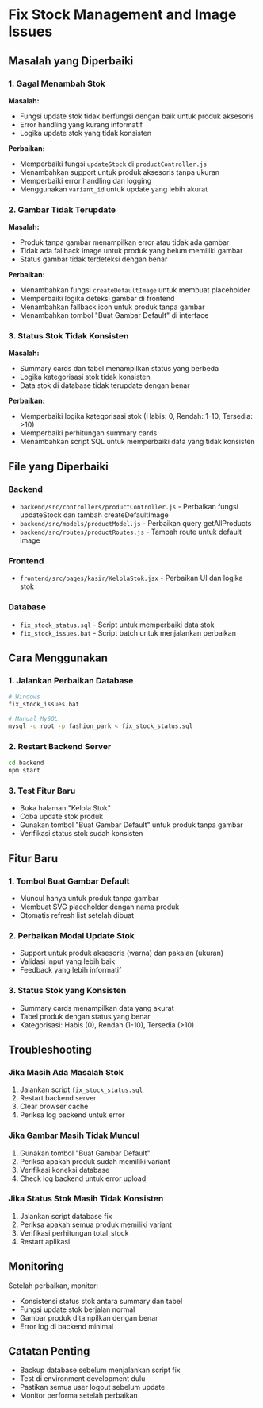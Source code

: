 # Fix Stock Management and Image Issues

## Masalah yang Diperbaiki

### 1. Gagal Menambah Stok
**Masalah:**
- Fungsi update stok tidak berfungsi dengan baik untuk produk aksesoris
- Error handling yang kurang informatif
- Logika update stok yang tidak konsisten

**Perbaikan:**
- Memperbaiki fungsi `updateStock` di `productController.js`
- Menambahkan support untuk produk aksesoris tanpa ukuran
- Memperbaiki error handling dan logging
- Menggunakan `variant_id` untuk update yang lebih akurat

### 2. Gambar Tidak Terupdate
**Masalah:**
- Produk tanpa gambar menampilkan error atau tidak ada gambar
- Tidak ada fallback image untuk produk yang belum memiliki gambar
- Status gambar tidak terdeteksi dengan benar

**Perbaikan:**
- Menambahkan fungsi `createDefaultImage` untuk membuat placeholder
- Memperbaiki logika deteksi gambar di frontend
- Menambahkan fallback icon untuk produk tanpa gambar
- Menambahkan tombol "Buat Gambar Default" di interface

### 3. Status Stok Tidak Konsisten
**Masalah:**
- Summary cards dan tabel menampilkan status yang berbeda
- Logika kategorisasi stok tidak konsisten
- Data stok di database tidak terupdate dengan benar

**Perbaikan:**
- Memperbaiki logika kategorisasi stok (Habis: 0, Rendah: 1-10, Tersedia: >10)
- Memperbaiki perhitungan summary cards
- Menambahkan script SQL untuk memperbaiki data yang tidak konsisten

## File yang Diperbaiki

### Backend
- `backend/src/controllers/productController.js` - Perbaikan fungsi updateStock dan tambah createDefaultImage
- `backend/src/models/productModel.js` - Perbaikan query getAllProducts
- `backend/src/routes/productRoutes.js` - Tambah route untuk default image

### Frontend
- `frontend/src/pages/kasir/KelolaStok.jsx` - Perbaikan UI dan logika stok

### Database
- `fix_stock_status.sql` - Script untuk memperbaiki data stok
- `fix_stock_issues.bat` - Script batch untuk menjalankan perbaikan

## Cara Menggunakan

### 1. Jalankan Perbaikan Database
```bash
# Windows
fix_stock_issues.bat

# Manual MySQL
mysql -u root -p fashion_park < fix_stock_status.sql
```

### 2. Restart Backend Server
```bash
cd backend
npm start
```

### 3. Test Fitur Baru
- Buka halaman "Kelola Stok"
- Coba update stok produk
- Gunakan tombol "Buat Gambar Default" untuk produk tanpa gambar
- Verifikasi status stok sudah konsisten

## Fitur Baru

### 1. Tombol Buat Gambar Default
- Muncul hanya untuk produk tanpa gambar
- Membuat SVG placeholder dengan nama produk
- Otomatis refresh list setelah dibuat

### 2. Perbaikan Modal Update Stok
- Support untuk produk aksesoris (warna) dan pakaian (ukuran)
- Validasi input yang lebih baik
- Feedback yang lebih informatif

### 3. Status Stok yang Konsisten
- Summary cards menampilkan data yang akurat
- Tabel produk dengan status yang benar
- Kategorisasi: Habis (0), Rendah (1-10), Tersedia (>10)

## Troubleshooting

### Jika Masih Ada Masalah Stok
1. Jalankan script `fix_stock_status.sql`
2. Restart backend server
3. Clear browser cache
4. Periksa log backend untuk error

### Jika Gambar Masih Tidak Muncul
1. Gunakan tombol "Buat Gambar Default"
2. Periksa apakah produk sudah memiliki variant
3. Verifikasi koneksi database
4. Check log backend untuk error upload

### Jika Status Stok Masih Tidak Konsisten
1. Jalankan script database fix
2. Periksa apakah semua produk memiliki variant
3. Verifikasi perhitungan total_stock
4. Restart aplikasi

## Monitoring

Setelah perbaikan, monitor:
- Konsistensi status stok antara summary dan tabel
- Fungsi update stok berjalan normal
- Gambar produk ditampilkan dengan benar
- Error log di backend minimal

## Catatan Penting

- Backup database sebelum menjalankan script fix
- Test di environment development dulu
- Pastikan semua user logout sebelum update
- Monitor performa setelah perbaikan

